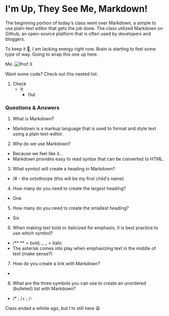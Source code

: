 # I'm Up, They See Me, Markdown!

The beginning portion of today's class went over Markdown, a simple to use plain-text editor that gets the job done. The class utilized Markdown on Github, an open-source platform that is often used by developers and bloggers.

To keep it 💯, I am lacking energy right now. Brain is starting to feel some type of way. Going to wrap this one up here.

Me:
![Prof X](https://wompampsupport.azureedge.net/fetchimage?siteId=7575&v=2&jpgQuality=100&width=700&url=https%3A%2F%2Fi.kym-cdn.com%2Fphotos%2Fimages%2Fnewsfeed%2F001%2F504%2F661%2Feb2.jpg)


Want some code? Check out this nested list:

1. Check
   - It
      - Out


### Questions & Answers
1. What is Markdown?
* Markdown is a markup language that is used to format and style text using a plain text-editor.

2. Why do we use Markdown?
* Because we feel like it...
* Markdown provides easy to read syntax that can be converted to HTML. 

3. What symbol will create a heading in Markdown?
* /# - the octothorpe (this will be my first child's name)
  
4. How many do you need to create the largest heading?
* One
  
5. How many do you need to create the smallest heading?
* Six
  
6. When making text bold or italicized for emphasis, it is best practice to use which symbol?
* /** ** = bold; _ _ = italic
* The asterisk comes into play when emphasizing text in the middle of text (make sense?)
  
7. How do you create a link with Markdown?
* []()

8. What are the three symbols you can use to create an unordered (bulleted) list with Markdown?
* /* ; /+ ; /-


Class ended a whiiile ago, but I'm still here 😩
